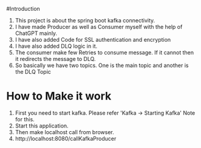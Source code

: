 #Introduction
1. This project is about the spring boot kafka connectivity.
2. I have made Producer as well as Consumer myself with the help of ChatGPT mainly.
3. I have also added Code for SSL authentication and encryption
4. I have also added DLQ logic in it.
5. The consumer make few Retries to consume message. If it cannot then it redirects the message to DLQ.
6. So basically we have two topics. One is the main topic and another is the DLQ Topic

# How to Make it work
1. First you need to start kafka. Please refer 'Kafka -> Starting Kafka' Note for this.
2. Start this application.
3. Then make localhost call from browser.
4. http://localhost:8080/callKafkaProducer



